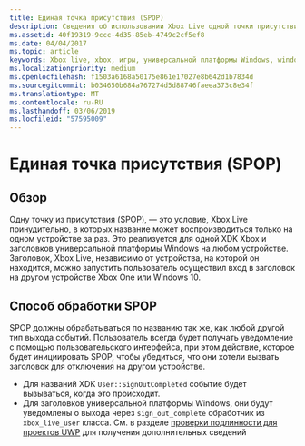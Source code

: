 ```yaml
---
title: Единая точка присутствия (SPOP)
description: Сведения об использовании Xbox Live одной точки присутствия (SPOP), чтобы убедиться, что заголовок воспроизводится на одном устройстве за раз.
ms.assetid: 40f19319-9ccc-4d35-85eb-4749c2cf5ef8
ms.date: 04/04/2017
ms.topic: article
keywords: Xbox live, xbox, игры, универсальной платформы Windows, windows 10, xbox, один, spop, единая точка присутствия
ms.localizationpriority: medium
ms.openlocfilehash: f1503a6168a50175e861e17027e8b642d1b7834d
ms.sourcegitcommit: b034650b684a767274d5d88746faeea373c8e34f
ms.translationtype: MT
ms.contentlocale: ru-RU
ms.lasthandoff: 03/06/2019
ms.locfileid: "57595009"
---
```

# <a name="single-point-of-presence-spop"></a>Единая точка присутствия (SPOP)

## <a name="overview"></a>Обзор
Одну точку из присутствия (SPOP), — это условие, Xbox Live принудительно, в которых название может воспроизводиться только на одном устройстве за раз. Это реализуется для одной XDK Xbox и заголовков универсальной платформы Windows на любом устройстве.
Заголовок, Xbox Live, независимо от устройства, на которой он находится, можно запустить пользователь осуществил вход в заголовок на другом устройстве Xbox One или Windows 10.

## <a name="how-to-handle-spop"></a>Способ обработки SPOP
SPOP должны обрабатываться по названию так же, как любой другой тип выхода событий. Пользователь всегда будет получать уведомление с помощью пользовательского интерфейса, при этом действие, которое будет инициировать SPOP, чтобы убедиться, что они хотели вызвать заголовок для отключения на другом устройстве.

* Для названий XDK `User::SignOutCompleted` событие будет вызываться, когда это происходит.
* Для заголовков универсальной платформы Windows, они будут уведомлены о выхода через `sign_out_complete` обработчик из `xbox_live_user` класса. См. в разделе [проверки подлинности для проектов UWP](authentication-for-UWP-projects.md) для получения дополнительных сведений
